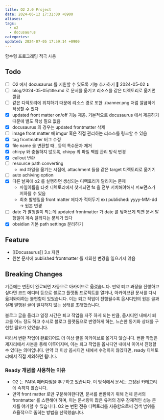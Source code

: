 ```yaml
---
title: O2 2.0 Project
date: 2024-06-13 17:31:00 +0900
aliases: 
tags:
  - o2
  - docusaurus
categories: 
updated: 2024-07-05 17:59:14 +0900
---
```


함수형 프로그래밍 적극 사용

## Todo

- [ ] O2 에서 docusaurus 를 지원할 수 있도록 기능 추가하기 🛫 2024-05-02 ⏫
- [ ] blog/2024-05-05/title.md 로 문서를 옮기고 리소스를 같은 디렉토리로 옮기면 깔끔
- [ ] 같은 디렉토리에 위치하기 때문에 리소스 경로 또한 ./banner.png 처럼 깔끔하게 작성할 수 있다
- [x] updated front matter on/off 기능 제공. 기본적으로 docusaurus 에서 제공하기 때문에 별도 작성 필요 없음
- [x] docusaurus 의 경우는 updated frontmatter 삭제
- [ ] image front matter 에 imgur 혹은 직접 관리하는 리소스를 링크할 수 있음
- [x] tag frontmatter 버그 수정
- [x] file name 을 변환할 때 , 등의 특수문자 제거
- [x] chirpy 와 충돌하지 않도록, chirpy 의 파일 백업 관리 방식 변경
- [x] callout 변환
- [ ] resource path converting
    - md 파일을 옮기는 시점에, attachment 들을 같은 target 디렉토리로 옮기기
- [ ] auto achiving option
- [x] 다른 날짜에 o2 를 실행하면 생성되는 디렉토리가 달라지는 문제
    - 파일이름을 타겟 디렉토리에서 찾게되면 fs 을 전부 서치해야해서 퍼포먼스가 저하될 수 있음
    - 최초 발행일을 front matter 에다가 적어두기 ex) published: yyyy-MM-dd -> 원본 변경
- [ ] date 가 발행일이 되는데 updated frontmatter 가 date 를 덮어쓰게 되면 문서 발행일이 계속 달라지는 문제가 있다
- [x] obsidian 기본 path settings 분리하기

## Feature

- [[Docusaurus]] 3.x 지원
- 원본 문서에 published frontmatter 를 제외한 변경을 일으키지 않음

## Breaking Changes

기존에는 변환이 완료되면 자동으로 아카이브로 옮겼습니다. 만약 퇴고 과정을 진행하고 싶다면 코드 에디터 등으로 블로그 플랫폼 프로젝트를 열거나, 아카이브된 문서를 다시 옮겨와야하는 불편함이 있었습니다. 이는 퇴고 작업이 진행될수록 옵시디언의 원본 글과 실제 발행된 글이 일치하지 않는 상태를 초래했습니다.

블로그 글을 올리고 일정 시간은 퇴고 작업을 자주 하게 되는 만큼, 옵시디언 내에서 퇴고를 어느 정도 하고 수시로 블로그 플랫폼으로 반영하게 하는, 느슨한 동기화 상태를 구현할 필요가 있었습니다.

따라서 변환 작업이 완료되어도 더 이상 글을 아카이브로 옮기지 않습니다. 변환 작업은 제자리에서 사본을 통해 이루어지며, 이는 퇴고 작업을 옵시디언 내에서 이어서 진행할 수 있다는 의미입니다. 만약 더 이상 옵시디언 내에서 수정하지 않겠다면, ready 디렉토리에서 직접 제외하면 됩니다.

### Ready 개념을 사용하는 이유

- O2 는 PARA 패러다임을 추구하고 있습니다. 이 방식에서 문서는 고정된 카테고리에 속하지 않습니다.
- 만약 front matter 로만 구분해야한다면, 문서를 변환하기 위해 전체 문서의 frontmatter 를 스캔해야 하며, 이는 문서량이 많은 유저의 경우 잠재적인 성능 문제를 야기할 수 있습니다. O2 는 변환 전용 디렉토리를 사용함으로써 검색 범위를 효율적으로 좁히는 방법을 선택했습니다.
